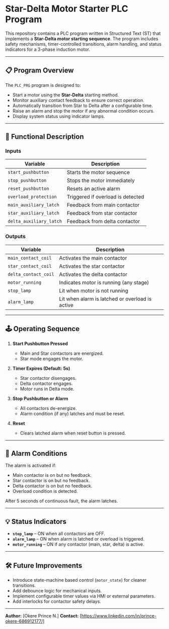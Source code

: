 # Star-Delta Motor Starter PLC Program

This repository contains a PLC program written in Structured Text (ST) that implements a **Star-Delta motor starting sequence**. The program includes safety mechanisms, timer-controlled transitions, alarm handling, and status indicators for a 3-phase induction motor.

---

## 📋 Program Overview

The `PLC_PRG` program is designed to:

- Start a motor using the **Star-Delta** starting method.
- Monitor auxiliary contact feedback to ensure correct operation.
- Automatically transition from Star to Delta after a configurable time.
- Raise an alarm and stop the motor if any abnormal condition occurs.
- Display system status using indicator lamps.

---

## 🔧 Functional Description

### **Inputs**

| Variable | Description |
|----------|-------------|
| `start_pushbutton` | Starts the motor sequence |
| `stop_pushbutton` | Stops the motor immediately |
| `reset_pushbutton` | Resets an active alarm |
| `overload_protection` | Triggered if overload is detected |
| `main_auxiliary_latch` | Feedback from main contactor |
| `star_auxiliary_latch` | Feedback from star contactor |
| `delta_auxiliary_latch` | Feedback from delta contactor |

### **Outputs**

| Variable | Description |
|----------|-------------|
| `main_contact_coil` | Activates the main contactor |
| `star_contact_coil` | Activates the star contactor |
| `delta_contact_coil` | Activates the delta contactor |
| `motor_running` | Indicates motor is running (any stage) |
| `stop_lamp` | Lit when motor is not running |
| `alarm_lamp` | Lit when alarm is latched or overload is active |

---

## 🕹️ Operating Sequence

1. **Start Pushbutton Pressed**
   - Main and Star contactors are energized.
   - Star mode engages the motor.

2. **Timer Expires (Default: 5s)**
   - Star contactor disengages.
   - Delta contactor engages.
   - Motor runs in Delta mode.

3. **Stop Pushbutton or Alarm**
   - All contactors de-energize.
   - Alarm condition (if any) latches and must be reset.

4. **Reset**
   - Clears latched alarm when reset button is pressed.

---

## 🚨 Alarm Conditions

The alarm is activated if:

- Main contactor is on but no feedback.
- Star contactor is on but no feedback.
- Delta contactor is on but no feedback.
- Overload condition is detected.

After 5 seconds of continuous fault, the alarm latches.

---

## 💡 Status Indicators

- **`stop_lamp`** – ON when all contactors are OFF.
- **`alarm_lamp`** – ON when alarm is latched or overload is triggered.
- **`motor_running`** – ON if any contactor (main, star, delta) is active.

---

## 🛠️ Future Improvements

- Introduce state-machine based control (`motor_state`) for cleaner transitions.
- Add debounce logic for mechanical inputs.
- Implement configurable timer values via HMI or external parameters.
- Add interlocks for contactor safety delays.

---

**Author:** [Okere Prince N.]
**Contact:** [https://www.linkedin.com/in/prince-okere-686912177/]
